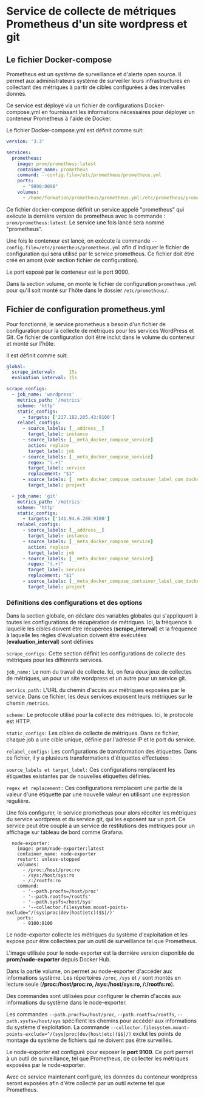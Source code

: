 # Service de collecte de métriques Prometheus d'un site wordpress et git

## Le fichier Docker-compose

Prometheus est un système de surveillance et d'alerte open source. Il permet aux administrateurs système de surveiller leurs infrastructures en collectant des métriques à partir de cibles configurées à des intervalles donnés.

Ce service est déployé via un fichier de configurations Docker-compose.yml en fournissant les informations nécessaires pour déployer un conteneur Prometheus à l'aide de Docker.

Le fichier Docker-compose.yml est définit comme suit:

```yml
version: '3.3'

services:
  prometheus:
    image: prom/prometheus:latest
    container_name: prometheus
    command: --config.file=/etc/prometheus/prometheus.yml
    ports:
      - "9090:9090"
    volumes:
      - /home/formation/prometheus/prometheus.yml:/etc/prometheus/prometheus.yml
```

Ce fichier docker-compose définit un service appelé "prometheus" qui exécute la dernière version de prometheus avec la commande : ```prom/prometheus:latest```. Le service une fois lancé sera nommé "prometheus".

Une fois le conteneur est lancé, on exécute la commande ```--config.file=/etc/prometheus/prometheus.yml``` afin d'indiquer le fichier de configuration qui sera utilisé par le service prometheus. Ce fichier doit être créé en amont (voir section fichier de configuration).

Le port exposé par le conteneur est le port 9090.

Dans la section volume, on monte le fichier de configuration ```prometheus.yml``` pour qu'il soit monté sur l'hôte dans le dossier ```/etc/prometheus/```.

## Fichier de configuration prometheus.yml

Pour fonctionné, le service prometheus a besoin d'un fichier de configuration pour la collecte de métriques pour les services WordPress et Git. Ce fichier de configuration doit être inclut dans le volume du conteneur et monté sur l'hôte.

Il est définit comme suit:

```yml
global:
  scrape_interval:     15s
  evaluation_interval: 15s

scrape_configs:
  - job_name: 'wordpress'
    metrics_path: '/metrics'
    scheme: 'http'
    static_configs:
      - targets: ['217.182.205.43:9100']
    relabel_configs:
      - source_labels: [__address__]
        target_label: instance
      - source_labels: [__meta_docker_compose_service]
        action: replace
        target_label: job
      - source_labels: [__meta_docker_compose_service]
        regex: "(.+)"
        target_label: service
        replacement: "$1"
      - source_labels: [__meta_docker_compose_container_label_com_docker_compose_project]
        target_label: project

  - job_name: 'git'
    metrics_path: '/metrics'
    scheme: 'http'
    static_configs:
      - targets: ['141.94.6.208:9100']
    relabel_configs:
      - source_labels: [__address__]
        target_label: instance
      - source_labels: [__meta_docker_compose_service]
        action: replace
        target_label: job
      - source_labels: [__meta_docker_compose_service]
        regex: "(.+)"
        target_label: service
        replacement: "$1"
      - source_labels: [__meta_docker_compose_container_label_com_docker_compose_project]
        target_label: project
```

### Définitions des configurations et des options

Dans la section globale, on déclare des variables globales qui s'appliquent à toutes les configurations de récupération de métriques. Ici, la fréquence à laquelle les cibles doivent être récupérées (**scrape_interval**) et la fréquence à laquelle les règles d'évaluation doivent être exécutées (**evaluation_interval**) sont définies

```scrape_configs:``` Cette section définit les configurations de collecte des métriques pour les différents services.

```job_name:``` Le nom du travail de collecte. Ici, on fera deux jeux de collectes de métriques, un pour un site wordpress et un autre pour un service git.

```metrics_path:``` L'URL du chemin d'accès aux métriques exposées par le service. Dans ce fichier, les deux services exposent leurs métriques sur le chemin ```/metrics```.

```scheme:``` Le protocole utilisé pour la collecte des métriques. Ici, le protocole est HTTP.

```static_configs:``` Les cibles de collecte de métriques. Dans ce fichier, chaque job a une cible unique, définie par l'adresse IP et le port du service.

```relabel_configs:``` Les configurations de transformation des étiquettes. Dans ce fichier, il y a plusieurs transformations d'étiquettes effectuées :

```source_labels et target_label:``` Ces configurations remplacent les étiquettes existantes par de nouvelles étiquettes définies.

```regex et replacement:``` Ces configurations remplacent une partie de la valeur d'une étiquette par une nouvelle valeur en utilisant une expression régulière.

Une fois configurer, le service prometheus pour alors récolter les métriques du service wordpress et du service git, qui les exposent sur un port. Ce service peut être couplé à un service de restitutions des métriques pour un affichage sur tableau de bord comme Grafana.

```
  node-exporter:
    image: prom/node-exporter:latest
    container_name: node-exporter
    restart: unless-stopped
    volumes:
      - /proc:/host/proc:ro
      - /sys:/host/sys:ro
      - /:/rootfs:ro
    command:
      - '--path.procfs=/host/proc'
      - '--path.rootfs=/rootfs'
      - '--path.sysfs=/host/sys'
      - '--collector.filesystem.mount-points-exclude=^/(sys|proc|dev|host|etc)($$|/)'
    ports:
      - 9100:9100
```

Le node-exporter collecte les métriques du système d'exploitation et les expose pour être collectées par un outil de surveillance tel que Prometheus.

L'image utilisée pour le node-exporter est la dernière version disponible de **prom/node-exporter** depuis Docker Hub.

Dans la partie volume, on permet au node-exporter d'accéder aux informations système. Les répertoires ```/proc```, ```/sys``` et ```/``` sont montés en lecture seule (**/proc:/host/proc:ro, /sys:/host/sys:ro, /:/rootfs:ro**).

Des commandes sont utilisées pour configurer le chemin d'accès aux informations du système dans le node-exporter.

Les commandes ```--path.procfs=/host/proc```, ```--path.rootfs=/rootfs```, ```--path.sysfs=/host/sys``` spécifient les chemins pour accéder aux informations du système d'exploitation. La commande ```--collector.filesystem.mount-points-exclude=^/(sys|proc|dev|host|etc)($$|/)``` exclut les points de montage du système de fichiers qui ne doivent pas être surveillés.

Le node-exporter est configuré pour exposer le **port 9100**. Ce port permet à un outil de surveillance, tel que Prometheus, de collecter les métriques exposées par le node-exporter.

Avec ce service maintenant configuré, les données du conteneur wordpress seront exposées afin d'être collecté par un outil externe tel que Prometheus.
